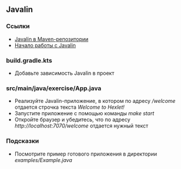 ## Javalin

### Ссылки

* [Javalin в Maven-репозитории](https://mvnrepository.com/artifact/io.javalin/javalin/5.6.1)
* [Начало работы с Javalin](https://javalin.io/documentation#getting-started)

### build.gradle.kts

* Добавьте зависимость Javalin в проект

### src/main/java/exercise/App.java

* Реализуйте Javalin-приложение, в котором по адресу */welcome* отдается строчка текста *Welcome to Hexlet!*
* Запустите приложение с помощью команды *make start*
* Откройте браузер и убедитесь, что по адресу *http://localhost:7070/welcome* отдается нужный текст

### Подсказки

* Посмотрите пример готового приложения в директории *examples/Example.java*
